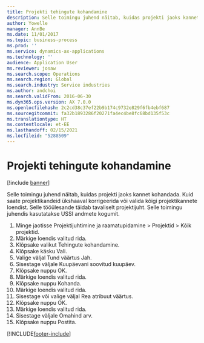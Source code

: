```yaml
---
title: Projekti tehingute kohandamine
description: Selle toimingu juhend näitab, kuidas projekti jaoks kannet kohandada.
author: Yowelle
manager: AnnBe
ms.date: 11/01/2017
ms.topic: business-process
ms.prod: ''
ms.service: dynamics-ax-applications
ms.technology: ''
audience: Application User
ms.reviewer: josaw
ms.search.scope: Operations
ms.search.region: Global
ms.search.industry: Service industries
ms.author: andchoi
ms.search.validFrom: 2016-06-30
ms.dyn365.ops.version: AX 7.0.0
ms.openlocfilehash: 2c2cd38c37ef22b9b174c9732e829f6fb4ebf687
ms.sourcegitcommit: fa32b1893286f20271fa4ec4be8fc68bd135f53c
ms.translationtype: HT
ms.contentlocale: et-EE
ms.lasthandoff: 02/15/2021
ms.locfileid: "5288509"
---
```

# <a name="adjust-project-transactions"></a>Projekti tehingute kohandamine

[!include [banner](../../includes/banner.md)]

Selle toimingu juhend näitab, kuidas projekti jaoks kannet kohandada. Kuid saate projektikandeid ükshaaval korrigeerida või valida kõigi projektikannete loendist. Selle tööülesande täidab tavaliselt projektijuht. Selle toimingu juhendis kasutatakse USSI andmete kogumit.

1. Minge jaotisse Projektijuhtimine ja raamatupidamine > Projektid > Kõik projektid. 
2. Märkige loendis valitud rida. 
3. Klõpsake valikut Tehingute kohandamine. 
4. Klõpsake käsku Vali. 
5. Valige väljal Tund väärtus Jah. 
6. Sisestage väljale Kuupäevani soovitud kuupäev. 
7. Klõpsake nuppu OK. 
8. Märkige loendis valitud rida. 
9. Klõpsake nuppu Kohanda. 
10. Märkige loendis valitud rida. 
11. Sisestage või valige väljal Rea atribuut väärtus. 
12. Klõpsake nuppu OK. 
13. Märkige loendis valitud rida. 
14. Sisestage väljale Omahind arv. 
15. Klõpsake nuppu Postita. 


[!INCLUDE[footer-include](../../includes/footer-banner.md)]